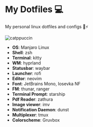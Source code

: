 # My Dotfiles 💻

My personal linux dotfiles and configs 🐧⚡

![catppuccin](https://github.com/Luiggy102/dotfiles/assets/79861715/ba10f97e-89a7-4e78-b579-269407c86748)
<!-- ![gruvbox](https://github.com/Luiggy102/dotfiles/assets/79861715/262f6a5f-f002-4380-9805-8b6c3353328b) -->

- **OS**: Manjaro Linux
- **Shell**: zsh
- **Terminal**: kitty
- **WM**: hyprland
- **Statusbar**: waybar
- **Launcher**: rofi
- **Editor**: neovim
- **Font**: JetBrains Mono, Iosevka NF
- **FM**: thunar, ranger
- **Terminal Prompt**: starship
- **Pdf Reader**: zathura
- **Image viewer**: imv
- **Notification Daemon**: dunst
- **Multiplexer**: tmux
- **Colorscheme**: Gruvbox
